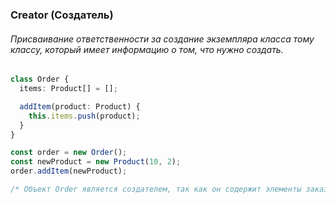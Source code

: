 ### Creator (Создатель)

###### Присваивание ответственности за создание экземпляра класса тому классу, который имеет информацию о том, что нужно создать.

```ts
class Order {
  items: Product[] = [];

  addItem(product: Product) {
    this.items.push(product);
  }
}

const order = new Order();
const newProduct = new Product(10, 2);
order.addItem(newProduct);

/* Объект Order является создателем, так как он содержит элементы заказа и отвечает за их создание. */
```
